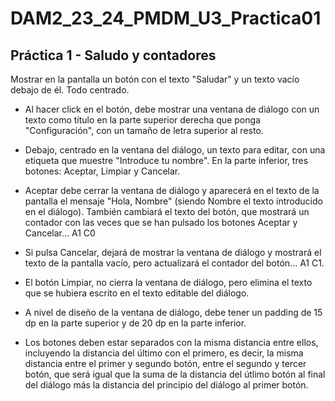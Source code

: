 # DAM2_23_24_PMDM_U3_Practica01

## Práctica 1 - Saludo y contadores

Mostrar en la pantalla un botón con el texto "Saludar" y un texto vacío debajo de él. Todo centrado.

- Al hacer click en el botón, debe mostrar una ventana de diálogo con un texto como título en la parte superior derecha 
que ponga "Configuración", con un tamaño de letra superior al resto.

- Debajo, centrado en la ventana del diálogo, un texto para editar, con una etiqueta que muestre "Introduce tu nombre". 
En la parte inferior, tres botones: Aceptar, Limpiar y Cancelar.

- Aceptar debe cerrar la ventana de diálogo y aparecerá en el texto de la pantalla el mensaje "Hola, Nombre" 
(siendo Nombre el texto introducido en el diálogo). También cambiará el texto del botón, que mostrará un contador con las veces 
que se han pulsado los botones Aceptar y Cancelar... A1 C0

- Si pulsa Cancelar, dejará de mostrar la ventana de diálogo y mostrará el texto de la pantalla vacío, pero actualizará el contador del botón... A1 C1.

- El botón Limpiar, no cierra la ventana de diálogo, pero elimina el texto que se hubiera escrito en el texto editable del diálogo.

- A nivel de diseño de la ventana de diálogo, debe tener un padding de 15 dp en la parte superior y de 20 dp en la parte inferior.

- Los botones deben estar separados con la misma distancia entre ellos, incluyendo la distancia del último con el primero, es decir, 
la misma distancia entre el primer y segundo botón, entre el segundo y tercer botón, que será igual que la suma de la distancia del 
útlimo botón al final del diálogo más la distancia del principio del diálogo al primer botón.
